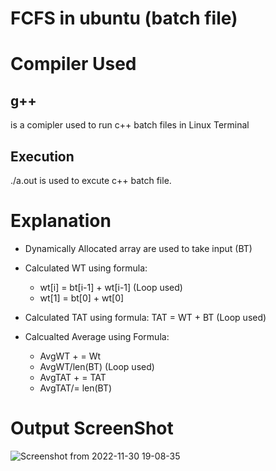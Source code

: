  # FCFS in ubuntu (batch file)
 # Compiler Used
 <h2>g++</h2> is a comipler used to run c++ batch files in Linux Terminal 
 <h2> Execution</h2>
   ./a.out is used to excute c++ batch file.
 
 # Explanation
 - Dynamically Allocated array are used to take input (BT)


 - Calculated WT using formula:
   - wt[i] = bt[i-1] + wt[i-1]  (Loop used)
   - wt[1] = bt[0] + wt[0]


 - Calculated TAT using formula:
    TAT = WT + BT (Loop used)
    
    
    
 -  Calcualted Average using Formula:
    - AvgWT + = Wt
    - AvgWT/len(BT)        (Loop used)
    - AvgTAT + = TAT
    - AvgTAT/= len(BT)
    

    
 # Output ScreenShot
 
 ![Screenshot from 2022-11-30 19-08-35](https://user-images.githubusercontent.com/91987110/205544933-65235bcf-5793-4d8c-8e56-60a7658fc23b.png)

